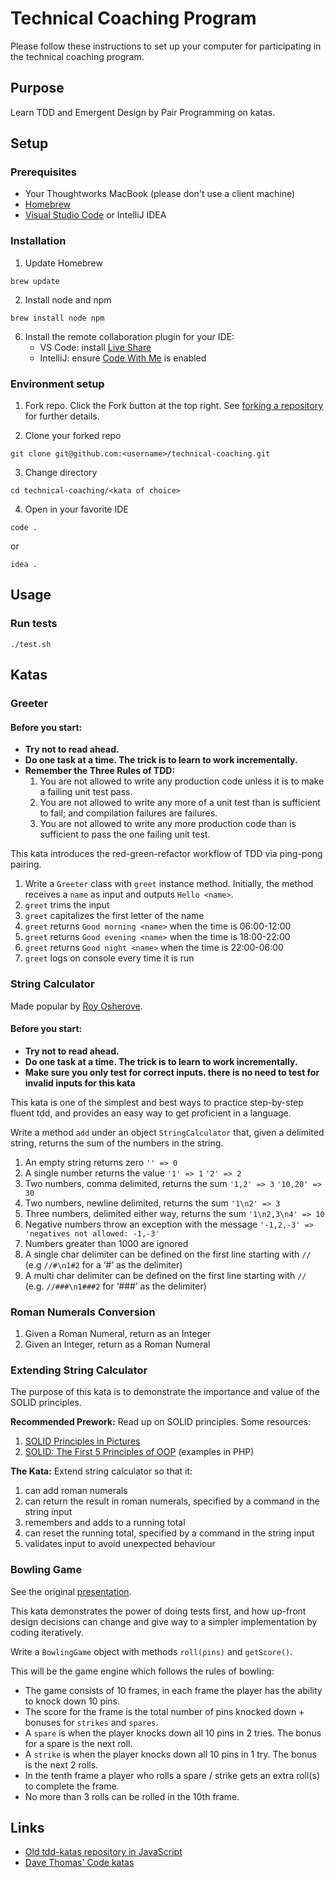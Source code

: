 # Technical Coaching Program

Please follow these instructions to set up your computer for participating in the technical coaching program.

## Purpose

Learn TDD and Emergent Design by Pair Programming on katas.

## Setup

### Prerequisites

* Your Thoughtworks MacBook (please don't use a client machine)
* [Homebrew](https://brew.sh)
* [Visual Studio Code](https://code.visualstudio.com) or IntelliJ IDEA

### Installation

1. Update Homebrew
```
brew update
```
2. Install node and npm
```
brew install node npm
```
6. Install the remote collaboration plugin for your IDE:
    - VS Code: install [Live Share](https://marketplace.visualstudio.com/items?itemName=MS-vsliveshare.vsliveshare)
    - IntelliJ: ensure [Code With Me](https://www.jetbrains.com/help/idea/code-with-me.html) is enabled


### Environment setup

1. Fork repo. Click the Fork button at the top right. See [forking a repository](https://docs.github.com/en/get-started/quickstart/fork-a-repo#forking-a-repository) for further details.

2. Clone your forked repo
```
git clone git@github.com:<username>/technical-coaching.git
```

3. Change directory
```
cd technical-coaching/<kata of choice>
```

4. Open in your favorite IDE
```
code .
```
or
```
idea .
```


## Usage

### Run tests

```
./test.sh
```

## Katas

### Greeter

#### Before you start:
* **Try not to read ahead.**
* **Do one task at a time. The trick is to learn to work incrementally.**
* **Remember the Three Rules of TDD:**
  1. You are not allowed to write any production code unless it is to make a failing unit test pass.
  2. You are not allowed to write any more of a unit test than is sufficient to fail; and compilation failures are failures.
  3. You are not allowed to write any more production code than is sufficient to pass the one failing unit test.

This kata introduces the red-green-refactor workflow of TDD via ping-pong pairing.

1. Write a `Greeter` class with `greet` instance method. Initially, the method receives a `name` as input and outputs `Hello <name>`.
2. `greet` trims the input
3. `greet` capitalizes the first letter of the name
4. `greet` returns `Good morning <name>` when the time is 06:00-12:00
5. `greet` returns `Good evening <name>` when the time is 18:00-22:00
6. `greet` returns `Good night <name>` when the time is 22:00-06:00
7. `greet` logs on console every time it is run


### String Calculator
Made popular by [Roy Osherove](http://osherove.com/tdd-kata-1/).

#### Before you start:
* **Try not to read ahead.**
* **Do one task at a time. The trick is to learn to work incrementally.**
* **Make sure you only test for correct inputs. there is no need to test for invalid inputs for this kata**

This kata is one of the simplest and best ways to practice step-by-step fluent tdd, and provides an easy way to get proficient in a language.

Write a method `add` under an object `StringCalculator` that, given a delimited string, returns the sum of the numbers in the string.

1. An empty string returns zero `'' => 0`
2. A single number returns the value `'1' => 1` `'2' => 2`
3. Two numbers, comma delimited, returns the sum `'1,2' => 3` `'10,20' => 30`
4. Two numbers, newline delimited, returns the sum `'1\n2' => 3`
5. Three numbers, delimited either way, returns the sum `'1\n2,3\n4' => 10`
6. Negative numbers throw an exception with the message `'-1,2,-3' => 'negatives not allowed: -1,-3'`
7. Numbers greater than 1000 are ignored
8. A single char delimiter can be defined on the first line starting with `//` (e.g `//#\n1#2` for a ‘#’ as the delimiter)
9. A multi char delimiter can be defined on the first line starting with `//` (e.g. `//###\n1###2` for ‘###’ as the delimiter)

### Roman Numerals Conversion

1. Given a Roman Numeral, return as an Integer
1. Given an Integer, return as a Roman Numeral

### Extending String Calculator

The purpose of this kata is to demonstrate the importance and value of the SOLID principles.

**Recommended Prework:** Read up on SOLID principles. Some resources:
1. [SOLID Principles in Pictures](https://medium.com/backticks-tildes/the-s-o-l-i-d-principles-in-pictures-b34ce2f1e898)
2. [SOLID: The First 5 Principles of OOP](https://www.digitalocean.com/community/conceptual_articles/s-o-l-i-d-the-first-five-principles-of-object-oriented-design) (examples in PHP)

**The Kata:** Extend string calculator so that it:
1. can add roman numerals
1. can return the result in roman numerals, specified by a command in the string input
1. remembers and adds to a running total
1. can reset the running total, specified by a command in the string input
1. validates input to avoid unexpected behaviour

### Bowling Game
See the original [presentation](http://butunclebob.com/ArticleS.UncleBob.TheBowlingGameKata).

This kata demonstrates the power of doing tests first, and how up-front design decisions can change
and give way to a simpler implementation by coding iteratively.

Write a `BowlingGame` object with methods `roll(pins)` and `getScore()`.

This will be the game engine which follows the rules of bowling:

* The game consists of 10 frames, in each frame the player has the ability to knock down 10 pins.
* The score for the frame is the total number of pins knocked down + bonuses for `strikes` and `spares`.
* A `spare` is when the player knocks down all 10 pins in 2 tries. The bonus for a spare is the next roll.
* A `strike` is when the player knocks down all 10 pins in 1 try. The bonus is the next 2 rolls.
* In the tenth frame a player who rolls a spare / strike gets an extra roll(s) to complete the frame.
* No more than 3 rolls can be rolled in the 10th frame.

## Links

- [Old tdd-katas repository in JavaScript](https://github.com/connected-psobocinski/tdd-katas)
- [Dave Thomas' Code katas](http://codekata.com/)
